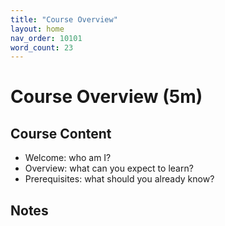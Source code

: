 ```yaml
---
title: "Course Overview"
layout: home
nav_order: 10101
word_count: 23
---
```

# Course Overview (5m)

## Course Content

- Welcome: who am I?
- Overview: what can you expect to learn?  
- Prerequisites: what should you already know?

## Notes







